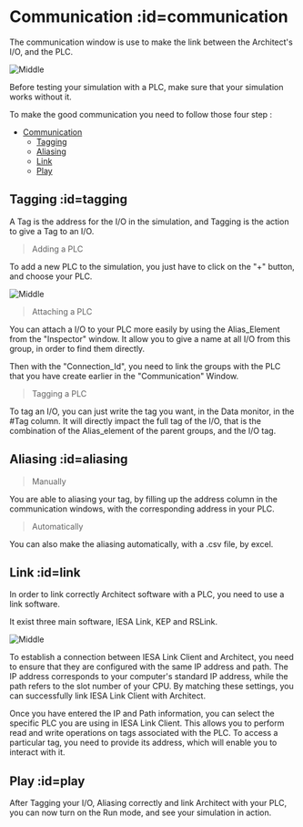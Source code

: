 # Communication :id=communication

The communication window is use to make the link between the Architect's I/O, and the PLC. 

![Middle](Images/First_scheme.png ':size=500')

Before testing your simulation with a PLC, make sure that your simulation works without it.

To make the good communication you need to follow those four step :

- [Communication](#communication)
	- [Tagging](#tagging)
	- [Aliasing](#aliasing)
	- [Link](#link)
	- [Play](#play)




## Tagging :id=tagging

A Tag is the address for the I/O in the simulation, and Tagging is the action to give a Tag to an I/O.

>Adding a PLC

To add a new PLC to the simulation, you just have to click on the "+" button, and choose your PLC.

![Middle](Images/Arrow.png ':size=500')

>Attaching a PLC

You can attach a I/O to your PLC more easily by using the Alias_Element from the "Inspector" window. It allow you to give a name at all I/O from this group, in order to find them directly. 

Then with the "Connection_Id", you need to link the groups with the PLC that you have create earlier in the "Communication" Window.

>Tagging a PLC

To tag an I/O, you can just write the tag you want, in the Data monitor, in the #Tag column. It will directly impact the full tag of the I/O, that is the combination of the Alias_element of the parent groups, and the I/O tag.


## Aliasing :id=aliasing

>Manually

You are able to aliasing your tag, by filling up the address column in the communication windows, with the corresponding address in your PLC.

>Automatically

You can also make the aliasing automatically, with a .csv file, by excel.

## Link :id=link

In order to link correctly Architect software with a PLC, you need to use a link software.

It exist three main software, IESA Link, KEP and RSLink.

![Middle](Images/IESA_Link.png ':size=500')

To establish a connection between IESA Link Client and Architect, you need to ensure that they are configured with the same IP address and path. The IP address corresponds to your computer's standard IP address, while the path refers to the slot number of your CPU. By matching these settings, you can successfully link IESA Link Client with Architect.

Once you have entered the IP and Path information, you can select the specific PLC you are using in IESA Link Client. This allows you to perform read and write operations on tags associated with the PLC. To access a particular tag, you need to provide its address, which will enable you to interact with it.


## Play :id=play

After Tagging your I/O, Aliasing correctly and link Architect with your PLC, you can now turn on the Run mode, and see your simulation in action. 


